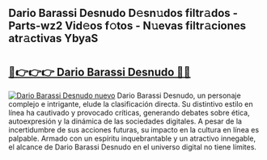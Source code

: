## Dario Barassi Desnudo D𝚎sn𝚞dos filtr𝚊dos - Parts-wz2 Vid𝚎os f𝚘tos - N𝚞evas filtr𝚊ciones atr𝚊ctivas YbyaS

# <h2><a href="http://mb5bkve.tromn.icu/?c=Dario+Barassi+Desnudo">🔗👉👉👉 Dario Barassi Desnudo 🔗🔗</a></h2>

[![Dario Barassi Desnudo nuevo](https://i.imgur.com/pEAQMta.gif)](http://mb5bkve.tromn.icu/?c=Dario+Barassi+Desnudo)
Dario Barassi Desnudo, un personaje complejo e intrigante, elude la clasificación directa. Su distintivo estilo en línea ha cautivado y provocado críticas, generando debates sobre ética, autoexpresión y la dinámica de las sociedades digitales. A pesar de la incertidumbre de sus acciones futuras, su impacto en la cultura en línea es palpable. Armado con un espíritu inquebrantable y un atractivo innegable, el alcance de Dario Barassi Desnudo en el universo digital no tiene límites.
